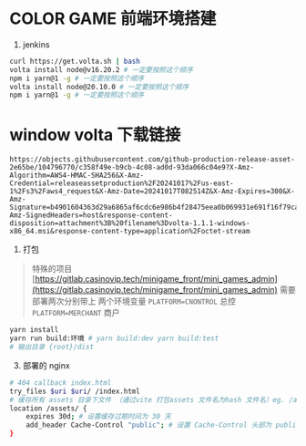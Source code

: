 # COLOR GAME 前端环境搭建

1. jenkins

```bash
curl https://get.volta.sh | bash
volta install node@v16.20.2 # 一定要按照这个顺序
npm i yarn@1 -g # 一定要按照这个顺序
volta install node@20.10.0 # 一定要按照这个顺序
npm i yarn@1 -g # 一定要按照这个顺序
```

# window volta 下载链接

```downlink
https://objects.githubusercontent.com/github-production-release-asset-2e65be/104796770/c358f49e-b9cb-4c08-ad0d-93da066c04e9?X-Amz-Algorithm=AWS4-HMAC-SHA256&X-Amz-Credential=releaseassetproduction%2F20241017%2Fus-east-1%2Fs3%2Faws4_request&X-Amz-Date=20241017T082514Z&X-Amz-Expires=300&X-Amz-Signature=b4901604363d29a6865af6cdc6e986b4f28475eea0b069931e691f16f79ca7ea&X-Amz-SignedHeaders=host&response-content-disposition=attachment%3B%20filename%3Dvolta-1.1.1-windows-x86_64.msi&response-content-type=application%2Foctet-stream
```

1. 打包

> 特殊的项目 [https://gitlab.casinovip.tech/minigame_front/mini_games_admin](https://gitlab.casinovip.tech/minigame_front/mini_games_admin) 需要 部署两次分别带上 两个环境变量 `PLATFORM=CNONTROL` 总控 `PLATFORM=MERCHANT` 商户

```bash
yarn install
yarn run build:环境 # yarn build:dev yarn build:test
# 输出目录 {root}/dist
```

3.  部署的 nginx

```bash
# 404 callback index.html
try_files $uri $uri/ /index.html
# 缓存所有 assets 目录下文件 （通过vite 打包assets 文件名为hash 文件名）eg. /assets/1x-03c60a73.png
location /assets/ {
    expires 30d; # 设置缓存过期时间为 30 天
    add_header Cache-Control "public"; # 设置 Cache-Control 头部为 public、
}
```
